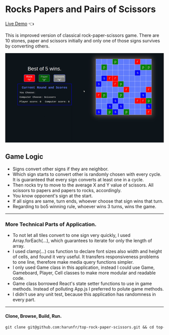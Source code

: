 # Rocks Papers and Pairs of Scissors

[Live Demo](https://harunfr.github.io/top-rock-paper-scissors/) :point_left:

This is improved version of classical rock-paper-scissors game. There are 10 stones, paper and scissors initially and only one of those signs survives by converting others.

![Snapshot of Game](./top-rock-paper-scissors.gif)

## Game Logic

- Signs convert other signs if they are neighbor.
- Which sign starts to convert other is randomly chosen with every cycle. It is guaranteed that every sign converts at least one in a cycle.
- Then rocks try to move to the average X and Y value of scissors. All scissors to papers and papers to rocks, accordingly.
- You know opponent's sign at the start.
- If all signs are same, turn ends, whoever choose that sign wins that turn.
- Regarding to bo5 winning rule, whoever wins 3 turns, wins the game.

---

### More Technical Parts of Application.

- To not let all tiles convert to one sign very quickly, I used Array.forEach(...), which guarantees to iterate for only the length of array.
- I used clamp(...) css function to declare font sizes also width and height of cells, and found it very useful. It transfers responsiveness problems to one line, therefore make media query functions simpler.
- I only used Game class in this application, instead I could use Game, Gameboard, Player, Cell classes to make more modular and readable code.
- Game class borrowed React's state setter functions to use in game methods. Instead of polluting App.js I preferred to polute game methods.
- I didn't use any unit test, because this application has randomness in every part.

---

#### Clone, Browse, Build, Run.

```markdown
git clone git@github.com:harunfr/top-rock-paper-scissors.git && cd top-rock-paper-scissors/ && code . && npm i && npm start
```

